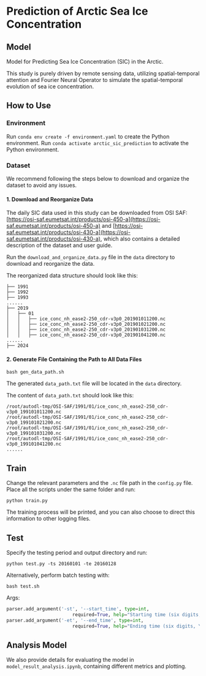# Prediction of Arctic Sea Ice Concentration

## Model

Model for Predicting Sea Ice Concentration (SIC) in the Arctic.

This study is purely driven by remote sensing data, utilizing spatial-temporal attention and Fourier Neural Operator to simulate the spatial-temporal evolution of sea ice concentration.

## How to Use

### Environment

Run `conda env create -f environment.yaml` to create the Python environment.
Run `conda activate arctic_sic_prediction` to activate the Python environment.

### Dataset

We recommend following the steps below to download and organize the dataset to avoid any issues.

#### 1. Download and Reorganize Data

The daily SIC data used in this study can be downloaded from OSI SAF: [https://osi-saf.eumetsat.int/products/osi-450-a](https://osi-saf.eumetsat.int/products/osi-450-a) and [https://osi-saf.eumetsat.int/products/osi-430-a](https://osi-saf.eumetsat.int/products/osi-430-a), which also contains a detailed description of the dataset and user guide.

Run the `download_and_organize_data.py` file in the `data` directory to download and reorganize the data.

The reorganized data structure should look like this:

```
├── 1991
├── 1992
├── 1993
......
├── 2019
│   ├── 01
│   │   ├── ice_conc_nh_ease2-250_cdr-v3p0_201901011200.nc
│   │   ├── ice_conc_nh_ease2-250_cdr-v3p0_201901021200.nc
│   │   ├── ice_conc_nh_ease2-250_cdr-v3p0_201901031200.nc
│   │   ├── ice_conc_nh_ease2-250_cdr-v3p0_201901041200.nc
......
├── 2024
```

#### 2. Generate File Containing the Path to All Data Files

```shell
bash gen_data_path.sh
```

The generated `data_path.txt` file will be located in the `data` directory.

The content of `data_path.txt` should look like this:

```
/root/autodl-tmp/OSI-SAF/1991/01/ice_conc_nh_ease2-250_cdr-v3p0_199101011200.nc
/root/autodl-tmp/OSI-SAF/1991/01/ice_conc_nh_ease2-250_cdr-v3p0_199101021200.nc
/root/autodl-tmp/OSI-SAF/1991/01/ice_conc_nh_ease2-250_cdr-v3p0_199101031200.nc
/root/autodl-tmp/OSI-SAF/1991/01/ice_conc_nh_ease2-250_cdr-v3p0_199101041200.nc
......
```

## Train

Change the relevant parameters and the `.nc` file path in the `config.py` file. Place all the scripts under the same folder and run:

```shell
python train.py
```

The training process will be printed, and you can also choose to direct this information to other logging files.

## Test

Specify the testing period and output directory and run:

```shell
python test.py -ts 20160101 -te 20160128
```

Alternatively, perform batch testing with:

```shell
bash test.sh
```

Args:

```python
parser.add_argument('-st', '--start_time', type=int,
                        required=True, help="Starting time (six digits, YYYYMMDD)")
parser.add_argument('-et', '--end_time', type=int,
                        required=True, help="Ending time (six digits, YYYYMMDD)")
```

## Analysis Model

We also provide details for evaluating the model in `model_result_analysis.ipynb`, containing different metrics and plotting.